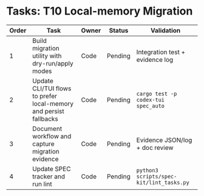 # Tasks: T10 Local-memory Migration

| Order | Task | Owner | Status | Validation |
| --- | --- | --- | --- | --- |
| 1 | Build migration utility with dry-run/apply modes | Code | Pending | Integration test + evidence log |
| 2 | Update CLI/TUI flows to prefer local-memory and persist fallbacks | Code | Pending | `cargo test -p codex-tui spec_auto` |
| 3 | Document workflow and capture migration evidence | Code | Pending | Evidence JSON/log + doc review |
| 4 | Update SPEC tracker and run lint | Code | Pending | `python3 scripts/spec-kit/lint_tasks.py` |
